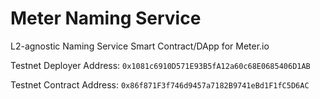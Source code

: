 # Meter Naming Service
L2-agnostic Naming Service Smart Contract/DApp for Meter.io


Testnet Deployer Address: `0x1081c6910D571E93B5fA12a60c68E0685406D1AB`

Testnet Contract Address: `0x86f871F3f746d9457a7182B9741eBd1F1fC5D6AC`